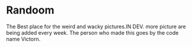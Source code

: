 # Randoom
The Best place for the weird and wacky pictures.IN DEV. more picture are being added every week.
The person who made this goes by the code name Victorn.
 
 
